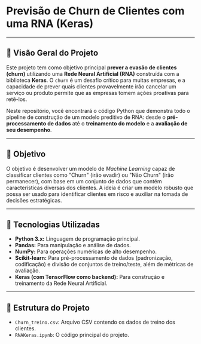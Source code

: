# **Previsão de Churn de Clientes com uma RNA (Keras)**

---

## 📄 **Visão Geral do Projeto**

Este projeto tem como objetivo principal **prever a evasão de clientes (churn)** utilizando uma **Rede Neural Artificial (RNA)** construída com a biblioteca **Keras**. O `churn` é um desafio crítico para muitas empresas, e a capacidade de prever quais clientes provavelmente irão cancelar um serviço ou produto permite que as empresas tomem ações proativas para retê-los.

Neste repositório, você encontrará o código Python que demonstra todo o pipeline de construção de um modelo preditivo de RNA: desde o **pré-processamento de dados** até o **treinamento do modelo** e a **avaliação de seu desempenho**.

---

## 🎯 **Objetivo**

O objetivo é desenvolver um modelo de _Machine Learning_ capaz de classificar clientes como "Churn" (irão evadir) ou "Não Churn" (irão permanecer), com base em um conjunto de dados que contém características diversas dos clientes. A ideia é criar um modelo robusto que possa ser usado para identificar clientes em risco e auxiliar na tomada de decisões estratégicas.

---

## 🚀 **Tecnologias Utilizadas**

* **Python 3.x:** Linguagem de programação principal.
* **Pandas:** Para manipulação e análise de dados.
* **NumPy:** Para operações numéricas de alto desempenho.
* **Scikit-learn:** Para pré-processamento de dados (padronização, codificação) e divisão de conjuntos de treino/teste, além de métricas de avaliação.
* **Keras (com TensorFlow como backend):** Para construção e treinamento da Rede Neural Artificial.

---


## 📁 **Estrutura do Projeto**

* `Churn_treino.csv`: Arquivo CSV contendo os dados de treino dos clientes.
* `RNAKeras.ipynb`: O código principal do projeto.
